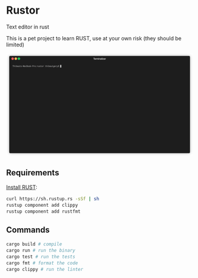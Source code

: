 # Rustor

Text editor in rust

This is a pet project to learn RUST, use at your own risk (they should be limited)

![demo rustor](./img/demo.gif "demo rustor")

## Requirements

[Install RUST](https://www.rust-lang.org/en-US/install.html):

```sh
curl https://sh.rustup.rs -sSf | sh
rustup component add clippy
rustup component add rustfmt
```

## Commands

```sh
cargo build # compile
cargo run # run the binary
cargo test # run the tests
cargo fmt # format the code
cargo clippy # run the linter
```
